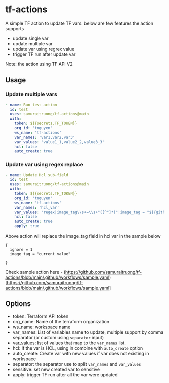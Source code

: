# tf-actions

A simple TF action to update TF vars. below are few features the action supports

- update single var
- update multiple var
- update var using regrex value
- trigger TF run after update var

Note: the action using TF API V2

## Usage

### Update multiple vars

```yaml
- name: Run test action
  id: test
  uses: samuraitruong/tf-actions@main
  with:
    token: ${{secrets.TF_TOKEN}}
    org_id: 'tnguyen'
    ws_name: 'tf-actions'
    var_names: 'var1,var2,var3'
    var_values: 'value1_1,value2_2,value3_3'
    hcl: false
    auto_create: true
```

### Update var using regex replace

```yaml
- name: Update Hcl sub-field
  id: test
  uses: samuraitruong/tf-actions@main
  with:
    token: ${{secrets.TF_TOKEN}}
    org_id: 'tnguyen'
    ws_name: 'tf-actions'
    var_names: 'hcl_var'
    var_values: 'regex|image_tag\\s+=\\s+"([^"]*)"|image_tag = "${{github.run_number}}"'
    hcl: false
    auto_create: true
    apply: true
```

Above action will replace the image_tag field in hcl var in the sample below

```
{
  ignore = 1
  image_tag = "current value"

}
```

Check sample action here - (https://github.com/samuraitruong/tf-actions/blob/main/.github/workflows/sample.yaml)[https://github.com/samuraitruong/tf-actions/blob/main/.github/workflows/sample.yaml]

## Options

- token: Terraform API token
- org_name: Name of the terraform organization
- ws_name: workspace name
- var_names: List of variables name to update, multiple support by comma separator (or custom using `separator` input)
- var_values: list of values that map to the `var_names` list.
- hcl: If the var is HCL, using in combine with `auto_create` option
- auto_create: Create var with new values if var does not existing in workspace
- separator: the separator use to split `var_names` and `var_values`
- sensitive: set new created var to sensitive
- apply: trigger TF run after all the var were updated
